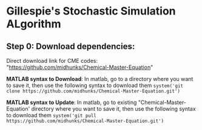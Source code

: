 # Gillespie's Stochastic Simulation ALgorithm

## Step 0: Download dependencies:
Direct download link for CME codes: "https://github.com/midhunks/Chemical-Master-Equation"

**MATLAB syntax to Download**: 
In matlab, go to a directory where you want to save it, then use the following syntax to download them
`system('git clone https://github.com/midhunks/Chemical-Master-Equation.git')`


**MATLAB syntax to Update**:
In matlab, go to existing "Chemical-Master-Equation' directory where you want to save it, then use the following syntax to download them
`system('git pull https://github.com/midhunks/Chemical-Master-Equation.git')`



